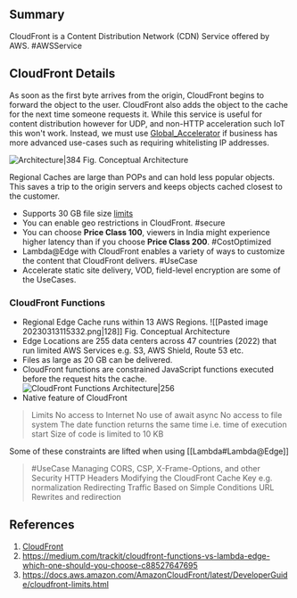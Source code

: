 ## Summary
CloudFront is a Content Distribution Network (CDN) Service offered by AWS. #AWSService 
## CloudFront Details
As soon as the first byte arrives from the origin, CloudFront begins to forward the object to the user. CloudFront also adds the object to the cache for the next time someone requests it. While this service is useful for content distribution however for UDP, and non-HTTP acceleration such IoT this won't work. Instead, we must use [Global_Accelerator](Global_Accelerator.md) if business has more advanced use-cases such as requiring whitelisting IP addresses.

![Architecture|384](https://docs.aws.amazon.com/images/AmazonCloudFront/latest/DeveloperGuide/images/how-you-configure-cf.png)
Fig. Conceptual Architecture

Regional Caches are large than POPs and can hold less popular objects. This saves a trip to the origin servers and keeps objects cached closest to the customer.
- Supports 30 GB file size [limits](https://docs.aws.amazon.com/AmazonCloudFront/latest/DeveloperGuide/cloudfront-limits.html)
- You can enable geo restrictions in CloudFront. #secure 
- You can choose **Price Class 100**, viewers in India might experience higher latency than if you choose **Price Class 200**. #CostOptimized 
- Lambda@Edge with CloudFront enables a variety of ways to customize the content that CloudFront delivers. #UseCase 
- Accelerate static site delivery, VOD, field-level encryption are some of the UseCases.
### CloudFront Functions
- Regional Edge Cache runs within 13 AWS Regions.
![[Pasted image 20230313115332.png|128]]
Fig. Conceptual Architecture
- Edge Locations are 255 data centers across 47 countries (2022) that run limited AWS Services e.g. S3, AWS Shield, Route 53 etc.
- Files as large as 20 GB can be delivered.
- CloudFront functions are constrained JavaScript functions executed before the request hits the cache. 
![CloudFront Functions Architecture|256](https://miro.medium.com/v2/resize:fit:1400/0*feB6kqJ_WjWbpggD)
- Native feature of CloudFront
> Limits
> 	No access to Internet
> 	No use of await async
> 	No access to file system
> 	The date function returns the same time i.e. time of execution start
> 	Size of code is limited to 10 KB

Some of these constraints are lifted when using [[Lambda#Lambda@Edge]]
> #UseCase 
> 	Managing CORS, CSP, X-Frame-Options, and other Security HTTP Headers
> 	Modifying the CloudFront Cache Key e.g. normalization
> 	Redirecting Traffic Based on Simple Conditions
> 	URL Rewrites and redirection

## References

1. [CloudFront](https://docs.aws.amazon.com/AmazonCloudFront/latest/DeveloperGuide/Introduction.html)
2. https://medium.com/trackit/cloudfront-functions-vs-lambda-edge-which-one-should-you-choose-c88527647695
3. https://docs.aws.amazon.com/AmazonCloudFront/latest/DeveloperGuide/cloudfront-limits.html